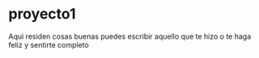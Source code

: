 # proyecto1
Aqui residen cosas buenas
puedes escribir aquello que te hizo o te haga feliz y sentirte completo
